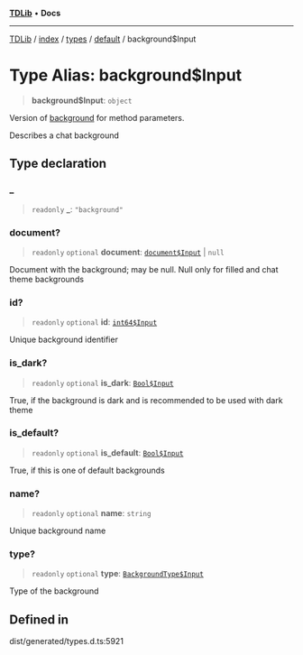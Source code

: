 [**TDLib**](../../../../../../README.md) • **Docs**

***

[TDLib](../../../../../../modules.md) / [index](../../../../../README.md) / [types](../../../README.md) / [default](../README.md) / background$Input

# Type Alias: background$Input

> **background$Input**: `object`

Version of [background](background-1.md) for method parameters.

Describes a chat background

## Type declaration

### \_

> `readonly` **\_**: `"background"`

### document?

> `readonly` `optional` **document**: [`document$Input`](document$Input-1.md) \| `null`

Document with the background; may be null. Null only for filled and chat theme backgrounds

### id?

> `readonly` `optional` **id**: [`int64$Input`](int64$Input-1.md)

Unique background identifier

### is\_dark?

> `readonly` `optional` **is\_dark**: [`Bool$Input`](Bool$Input.md)

True, if the background is dark and is recommended to be used with dark theme

### is\_default?

> `readonly` `optional` **is\_default**: [`Bool$Input`](Bool$Input.md)

True, if this is one of default backgrounds

### name?

> `readonly` `optional` **name**: `string`

Unique background name

### type?

> `readonly` `optional` **type**: [`BackgroundType$Input`](BackgroundType$Input.md)

Type of the background

## Defined in

dist/generated/types.d.ts:5921

